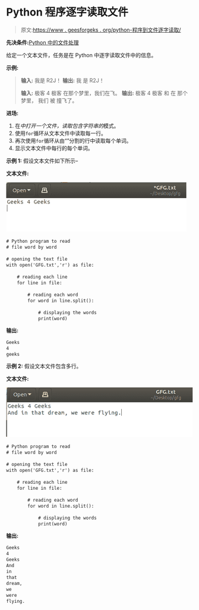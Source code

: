 # Python 程序逐字读取文件

> 原文:[https://www . geesforgeks . org/python-程序到文件逐字读取/](https://www.geeksforgeeks.org/python-program-to-read-file-word-by-word/)

**先决条件:**[Python 中的文件处理](https://www.geeksforgeeks.org/file-handling-python/)

给定一个文本文件，任务是在 Python 中逐字读取文件中的信息。

**示例:**

> **输入:**
> 我是 R2J！
> **输出:**
> 我
> 是
> R2J！
> 
> **输入:**
> 极客 4 极客
> 在那个梦里，我们在飞。
> **输出:**
> 极客
> 4
> 极客
> 和
> 在
> 那个
> 梦里，
> 我们
> 被
> 撞飞了。

**进场:**

1.  在*中打开一个文件，读取包含字符串的*模式。
2.  使用`for`循环从文本文件中读取每一行。
3.  再次使用`for`循环从由“”分割的行中读取每个单词。
4.  显示文本文件中每行的每个单词。

**示例 1:** 假设文本文件如下所示–

**文本文件:**

![read-word-by-word-python](img/07ad9938dd1c9d24083f7336910bf62b.png)

```
# Python program to read 
# file word by word

# opening the text file
with open('GFG.txt','r') as file:

    # reading each line    
    for line in file:

        # reading each word        
        for word in line.split():

            # displaying the words           
            print(word) 
```

**输出:**

```
Geeks
4
geeks
```

**示例 2:** 假设文本文件包含多行。

**文本文件:**

![python-read-word-by-word](img/86d5a4f5219f26e2b1e7eec717a51e5e.png)

```
# Python program to read 
# file word by word

# opening the text file
with open('GFG.txt','r') as file:

    # reading each line    
    for line in file:

        # reading each word        
        for word in line.split():

            # displaying the words           
            print(word) 
```

**输出:**

```
Geeks
4
Geeks
And
in
that
dream,
we
were
flying.

```